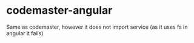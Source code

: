 # codemaster-angular
Same as codemaster, however it does not import service (as it uses fs in angular it fails)
